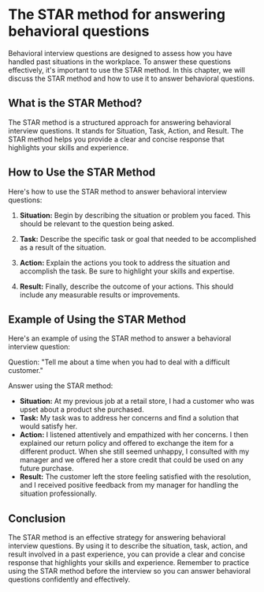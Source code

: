 The STAR method for answering behavioral questions
============================================================================================================

Behavioral interview questions are designed to assess how you have handled past situations in the workplace. To answer these questions effectively, it's important to use the STAR method. In this chapter, we will discuss the STAR method and how to use it to answer behavioral questions.

What is the STAR Method?
------------------------

The STAR method is a structured approach for answering behavioral interview questions. It stands for Situation, Task, Action, and Result. The STAR method helps you provide a clear and concise response that highlights your skills and experience.

How to Use the STAR Method
--------------------------

Here's how to use the STAR method to answer behavioral interview questions:

1. **Situation:** Begin by describing the situation or problem you faced. This should be relevant to the question being asked.

2. **Task:** Describe the specific task or goal that needed to be accomplished as a result of the situation.

3. **Action:** Explain the actions you took to address the situation and accomplish the task. Be sure to highlight your skills and expertise.

4. **Result:** Finally, describe the outcome of your actions. This should include any measurable results or improvements.

Example of Using the STAR Method
--------------------------------

Here's an example of using the STAR method to answer a behavioral interview question:

Question: "Tell me about a time when you had to deal with a difficult customer."

Answer using the STAR method:

* **Situation:** At my previous job at a retail store, I had a customer who was upset about a product she purchased.
* **Task:** My task was to address her concerns and find a solution that would satisfy her.
* **Action:** I listened attentively and empathized with her concerns. I then explained our return policy and offered to exchange the item for a different product. When she still seemed unhappy, I consulted with my manager and we offered her a store credit that could be used on any future purchase.
* **Result:** The customer left the store feeling satisfied with the resolution, and I received positive feedback from my manager for handling the situation professionally.

Conclusion
----------

The STAR method is an effective strategy for answering behavioral interview questions. By using it to describe the situation, task, action, and result involved in a past experience, you can provide a clear and concise response that highlights your skills and experience. Remember to practice using the STAR method before the interview so you can answer behavioral questions confidently and effectively.

